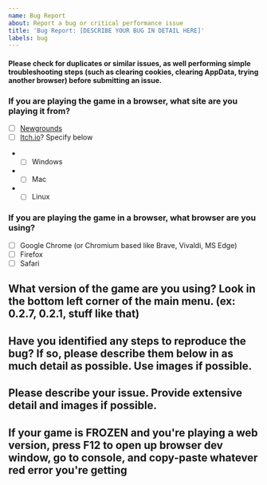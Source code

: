 ```yaml
---
name: Bug Report
about: Report a bug or critical performance issue
title: 'Bug Report: [DESCRIBE YOUR BUG IN DETAIL HERE]'
labels: bug
---
```


[weed]: <> (FILL THIS ISSUE THING OUT AS MUCH AS POSSIBLE)
[weed]: <> (OR ELSE YOUR ISSUE WILL BE LESS LIKELY TO BE SOLVED!)
[weed]: <> (DO NOT POST ABOUT ISSUES FROM FNF MOD ENGINES! I CANNOT AND PROBABLY WON'T SOLVE THOSE!)
[weed]: <> (GO TO THEIR RESPECTIVE GITHUB ISSUES AND REPORT THEM THERE LOL!)

[weed]: <> (ALSO MAKE SURE THAT YOU USE PROPER LABELS, IF YOU'RE RUNNING INTO COMPILER ISSUES, USE THE compiler issue LABEL!!!)

#### Please check for duplicates or similar issues, as well performing simple troubleshooting steps (such as clearing cookies, clearing AppData, trying another browser) before submitting an issue.
### If you are playing the game in a browser, what site are you playing it from?

[weed]: <> (Put an X in the [ ] thingies to fill out checkbox!)
[weed]: <> (something like [x] pretty much, don't screw up or you will look stupid)

- [ ] [Newgrounds](https://www.newgrounds.com/portal/view/770371)
- [ ] [Itch.io](https://ninja-muffin24.itch.io/funkin)? Specify below
- - [ ] Windows
- - [ ] Mac
- - [ ] Linux

### If you are playing the game in a browser, what browser are you using?

[weed]: <> (Again, put an x in the [ ] box!)

- [ ] Google Chrome (or Chromium based like Brave, Vivaldi, MS Edge)
- [ ] Firefox
- [ ] Safari

## What version of the game are you using? Look in the bottom left corner of the main menu. (ex: 0.2.7, 0.2.1, stuff like that)


## Have you identified any steps to reproduce the bug? If so, please describe them below in as much detail as possible. Use images if possible.

## Please describe your issue. Provide extensive detail and images if possible.



## If your game is FROZEN and you're playing a web version, press F12 to open up browser dev window, go to console, and copy-paste whatever red error you're getting
